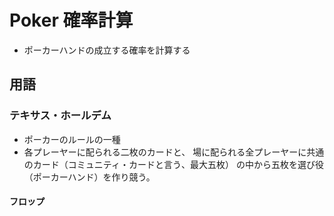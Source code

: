 # Poker 確率計算

- ポーカーハンドの成立する確率を計算する

##  用語

###   テキサス・ホールデム

- ポーカーのルールの一種
- 各プレーヤーに配られる二枚のカードと、
場に配られる全プレーヤーに共通のカード（コミュニティ・カードと言う、最大五枚）
の中から五枚を選び役（ポーカーハンド）を作り競う。

####   フロップ

